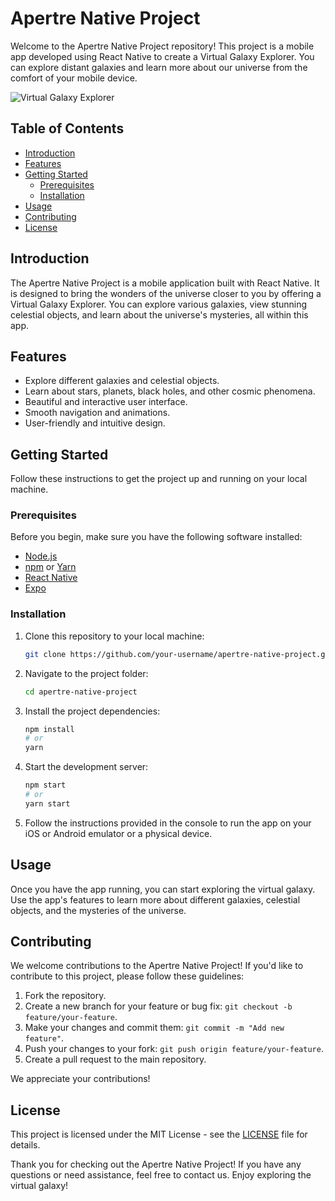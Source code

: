# Apertre Native Project

Welcome to the Apertre Native Project repository! This project is a mobile app developed using React Native to create a Virtual Galaxy Explorer. You can explore distant galaxies and learn more about our universe from the comfort of your mobile device.

![Virtual Galaxy Explorer](https://www.figma.com/community/file/1300563537040334699)

## Table of Contents

- [Introduction](#introduction)
- [Features](#features)
- [Getting Started](#getting-started)
  - [Prerequisites](#prerequisites)
  - [Installation](#installation)
- [Usage](#usage)
- [Contributing](#contributing)
- [License](#license)

## Introduction

The Apertre Native Project is a mobile application built with React Native. It is designed to bring the wonders of the universe closer to you by offering a Virtual Galaxy Explorer. You can explore various galaxies, view stunning celestial objects, and learn about the universe's mysteries, all within this app.

## Features

- Explore different galaxies and celestial objects.
- Learn about stars, planets, black holes, and other cosmic phenomena.
- Beautiful and interactive user interface.
- Smooth navigation and animations.
- User-friendly and intuitive design.

## Getting Started

Follow these instructions to get the project up and running on your local machine.

### Prerequisites

Before you begin, make sure you have the following software installed:

- [Node.js](https://nodejs.org/)
- [npm](https://www.npmjs.com/) or [Yarn](https://yarnpkg.com/)
- [React Native](https://reactnative.dev/docs/environment-setup)
- [Expo](https://expo.dev/)

### Installation

1. Clone this repository to your local machine:

   ```bash
   git clone https://github.com/your-username/apertre-native-project.git
   ```

2. Navigate to the project folder:

   ```bash
   cd apertre-native-project
   ```

3. Install the project dependencies:

   ```bash
   npm install
   # or
   yarn
   ```

4. Start the development server:

   ```bash
   npm start
   # or
   yarn start
   ```

5. Follow the instructions provided in the console to run the app on your iOS or Android emulator or a physical device.

## Usage

Once you have the app running, you can start exploring the virtual galaxy. Use the app's features to learn more about different galaxies, celestial objects, and the mysteries of the universe.

## Contributing

We welcome contributions to the Apertre Native Project! If you'd like to contribute to this project, please follow these guidelines:

1. Fork the repository.
2. Create a new branch for your feature or bug fix: `git checkout -b feature/your-feature`.
3. Make your changes and commit them: `git commit -m "Add new feature"`.
4. Push your changes to your fork: `git push origin feature/your-feature`.
5. Create a pull request to the main repository.

We appreciate your contributions!

## License

This project is licensed under the MIT License - see the [LICENSE](LICENSE) file for details.

Thank you for checking out the Apertre Native Project! If you have any questions or need assistance, feel free to contact us. Enjoy exploring the virtual galaxy!

